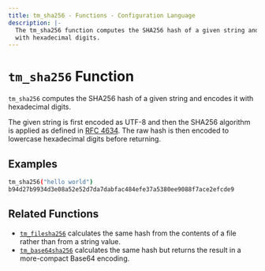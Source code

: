 ```yaml
---
title: tm_sha256 - Functions - Configuration Language
description: |-
  The tm_sha256 function computes the SHA256 hash of a given string and encodes it
  with hexadecimal digits.
---
```


# `tm_sha256` Function

`tm_sha256` computes the SHA256 hash of a given string and encodes it with
hexadecimal digits.

The given string is first encoded as UTF-8 and then the SHA256 algorithm is applied
as defined in [RFC 4634](https://tools.ietf.org/html/rfc4634). The raw hash is
then encoded to lowercase hexadecimal digits before returning.

## Examples

```sh
tm_sha256("hello world")
b94d27b9934d3e08a52e52d7da7dabfac484efe37a5380ee9088f7ace2efcde9
```

## Related Functions

* [`tm_filesha256`](./tm_filesha256.md) calculates the same hash from
  the contents of a file rather than from a string value.
* [`tm_base64sha256`](./tm_base64sha256.md) calculates the same hash but returns
  the result in a more-compact Base64 encoding.
